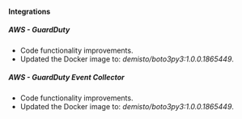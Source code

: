 
#### Integrations

##### AWS - GuardDuty

- Code functionality improvements.
- Updated the Docker image to: *demisto/boto3py3:1.0.0.1865449*.

##### AWS - GuardDuty Event Collector

- Code functionality improvements.
- Updated the Docker image to: *demisto/boto3py3:1.0.0.1865449*.